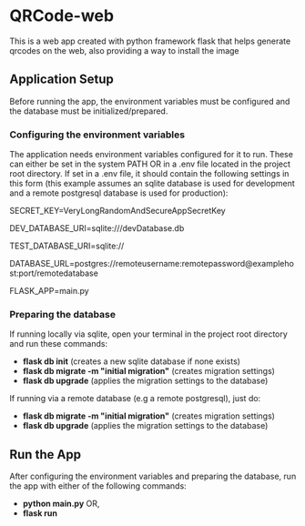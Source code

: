 # QRCode-web
This is a web app created with python framework flask that helps generate qrcodes on the web, also providing a way to install the image


## Application Setup
Before running the app, the environment variables must be configured and the 
database must be initialized/prepared. 

### Configuring the environment variables
The application needs environment variables configured for it to run. These can
either be set in the system PATH OR in a .env file located in the project root
directory. If set in a .env file, it should contain the following settings in
this form (this example assumes an sqlite database is used for development and
a remote postgresql database is used for production):

SECRET_KEY=VeryLongRandomAndSecureAppSecretKey

DEV_DATABASE_URI=sqlite:///devDatabase.db

TEST_DATABASE_URI=sqlite://

DATABASE_URL=postgres://remoteusername:remotepassword@examplehost:port/remotedatabase

FLASK_APP=main.py


### Preparing the database
 If running locally via sqlite, open your terminal in the project root directory
 and run these commands:

- __flask db init__     (creates a new sqlite database if none exists)
- __flask db migrate -m "initial migration"__   (creates migration settings)
- __flask db upgrade__  (applies the migration settings to the database)

If running via a remote database (e.g a remote postgresql), just do:

- __flask db migrate -m "initial migration"__   (creates migration settings)
- __flask db upgrade__  (applies the migration settings to the database)


## Run the App
After configuring the environment variables and preparing the database, run the
app with either of the following commands:

- __python main.py__    OR,
- __flask run__
